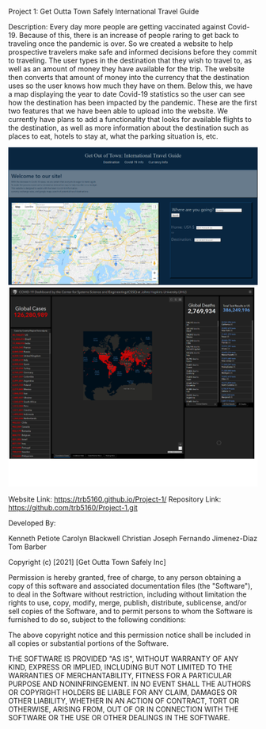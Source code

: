 Project 1: Get Outta Town Safely International Travel Guide

Description: Every day more people are getting vaccinated against Covid-19.  Because of this, there is an increase of people raring to get back to traveling once
the pandemic is over.  So we created a website to help prospective travelers make safe and informed decisions before they commit to traveling.  The user types in the destination
that they wish to travel to, as well as an amount of money they have available for the trip.  The website then converts that amount of money into the currency that the destination uses so the user knows how much they have on them.  Below this, we have a map displaying the year to date Covid-19 statistics so the user can see how the destination
has been impacted by the pandemic.  These are the first two features that we have been able to upload into the website.  We currently have plans to add a functionality that looks for available flights to the destination, as well as more information about the destination such as places to eat, hotels to stay at, what the parking situation is, etc.

![Alt text](/assets/website/mainpage.png)
![Alt text](/assets/website/covidmap.png)

 Website Link: https://trb5160.github.io/Project-1/
Repository Link: https://github.com/trb5160/Project-1.git

 Developed By: 

 Kenneth Petiote
 Carolyn Blackwell
 Christian Joseph
 Fernando Jimenez-Diaz
 Tom Barber

 Copyright (c) [2021] [Get Outta Town Safely Inc]

Permission is hereby granted, free of charge, to any person obtaining a copy of this software and associated documentation files (the "Software"), to deal in the Software without restriction, including without limitation the rights to use, copy, modify, merge, publish, distribute, sublicense, and/or sell copies of the Software, and to permit persons to whom the Software is furnished to do so, subject to the following conditions:

The above copyright notice and this permission notice shall be included in all copies or substantial portions of the Software.

THE SOFTWARE IS PROVIDED "AS IS", WITHOUT WARRANTY OF ANY KIND, EXPRESS OR IMPLIED, INCLUDING BUT NOT LIMITED TO THE WARRANTIES OF MERCHANTABILITY, FITNESS FOR A PARTICULAR PURPOSE AND NONINFRINGEMENT. IN NO EVENT SHALL THE AUTHORS OR COPYRIGHT HOLDERS BE LIABLE FOR ANY CLAIM, DAMAGES OR OTHER LIABILITY, WHETHER IN AN ACTION OF CONTRACT, TORT OR OTHERWISE, ARISING FROM, OUT OF OR IN CONNECTION WITH THE SOFTWARE OR THE USE OR OTHER DEALINGS IN THE SOFTWARE.